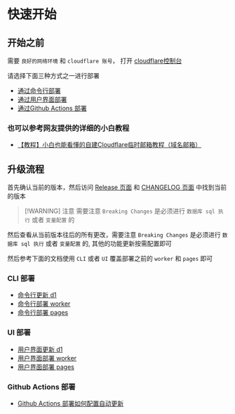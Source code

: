 # 快速开始

## 开始之前

需要 `良好的网络环境` 和 `cloudflare 账号`， 打开 [cloudflare控制台](https://dash.cloudflare.com/)

请选择下面三种方式之一进行部署

- [通过命令行部署](/zh/guide/cli/pre-requisite)
- [通过用户界面部署](/zh/guide/ui/d1)
- [通过Github Actions 部署](/zh/guide/actions/github-action)

### 也可以参考网友提供的详细的小白教程

- [【教程】小白也能看懂的自建Cloudflare临时邮箱教程（域名邮箱）](https://linux.do/t/topic/316819/1)

## 升级流程

首先确认当前的版本，然后访问 [Release 页面](https://github.com/dreamhunter2333/cloudflare_temp_email/releases/) 和 [CHANGELOG 页面](https://github.com/dreamhunter2333/cloudflare_temp_email/blob/main/CHANGELOG.md) 中找到当前的版本

> [!WARNING] 注意
> 需要注意 `Breaking Changes` 是必须进行 `数据库 sql 执行` 或者 `变量配置` 的

然后查看从当前版本往后的所有更改，需要注意 `Breaking Changes` 是必须进行 `数据库 sql 执行` 或者 `变量配置` 的, 其他的功能更新按需配置即可

然后参考下面的文档使用 `CLI` 或者 `UI` 覆盖部署之前的 `worker` 和 `pages` 即可

### CLI 部署

- [命令行更新 d1](/zh/guide/cli/d1)
- [命令行部署 worker](/zh/guide/cli/worker)
- [命令行部署 pages](/zh/guide/cli/worker)

### UI 部署

- [用户界面更新 d1](/zh/guide/ui/d1)
- [用户界面部署 worker](/zh/guide/ui/worker)
- [用户界面部署 pages](/zh/guide/ui/pages)

### Github Actions 部署

- [Github Actions 部署如何配置自动更新](/zh/guide/actions/auto-update)
